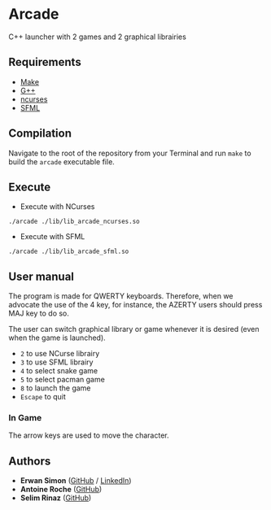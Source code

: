# Arcade
C++ launcher with 2 games and 2 graphical librairies

## Requirements

 - [Make](https://www.gnu.org/software/make/)
 - [G++](https://gcc.gnu.org/)
 - [ncurses](https://www.gnu.org/software/ncurses/)
 - [SFML](https://www.sfml-dev.org/)

## Compilation

Navigate to the root of the repository from your Terminal and run `make` to build the `arcade` executable file.

## Execute

- Execute with NCurses

```
./arcade ./lib/lib_arcade_ncurses.so
```

- Execute with SFML

```
./arcade ./lib/lib_arcade_sfml.so
```

## User manual

The program is made for QWERTY keyboards. Therefore, when we advocate the use of the 4 key, for instance, the AZERTY users should press MAJ key to do so.

The user can switch graphical library or game whenever it is desired (even when the game is launched).

- `2` to use NCurse librairy
- `3` to use SFML librairy
- `4` to select snake game
- `5` to select pacman game
- `8` to launch the game
- `Escape` to quit

### In Game

The arrow keys are used to move the character.

## Authors

* **Erwan Simon** ([GitHub](https://github.com/erwan-simon) / [LinkedIn](https://www.linkedin.com/in/erwan-simon/))
* **Antoine Roche** ([GitHub](https://github.com/Antoine-Roche))
* **Selim Rinaz** ([GitHub](https://github.com/rinaz-a))
